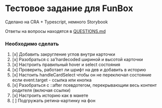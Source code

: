 # Тестовое задание для FunBox

Сделано на CRA + Typescript, немного Storybook

Ответы на вопросы находятся в [QUESTIONS.md](https://github.com/Nmgix/funbox-test-app/blob/main/QUESTIONS.md)

### Необходимо сделать

1. [x] Добавить закругление углов внутри карточки
2. [x] Разобраться с за'hardecoded шириной и высотой карточки
3. [x] Настроить правильный hover и select состояния
4. [x] Проверить, работает ли шрифт на дев и добавить в историю
5. [x] Настоить handleCardSelect чтобы он не переключал состояние если event.target - ссылка или кнопка
6. [x] Разобраться с ::after псевдотегом, перекрывающим весь контент родителя (включая ссылки)
7. [x] Настроить историю как в макете
8. [ ] Подгружать ретина-картинку на фон
